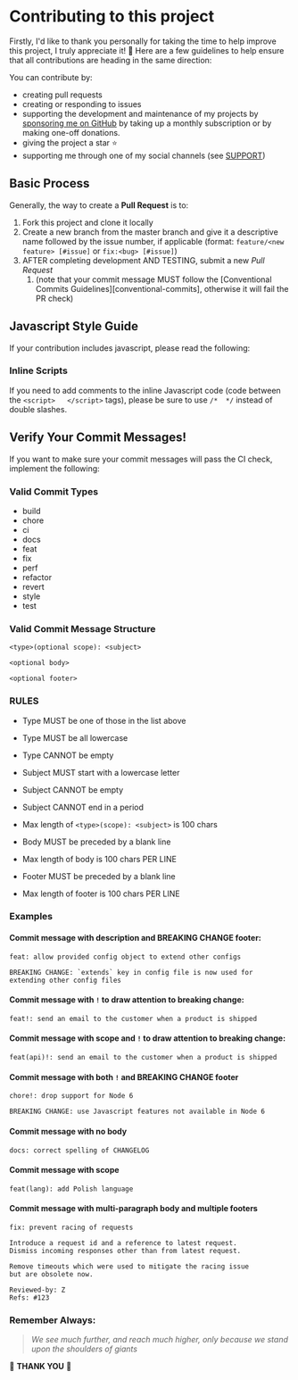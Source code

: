 # Contributing to this project

Firstly, I'd like to thank you personally for taking the time to help improve this project, I truly appreciate it! 💓 Here are a few guidelines to help ensure that all contributions are heading in the same direction:

You can contribute by:

- creating pull requests
- creating or responding to issues
- supporting the development and maintenance of my projects by [sponsoring me on GitHub][sponsorship] by taking up a monthly subscription or by making one-off donations.
- giving the project a star ⭐
- supporting me through one of my social channels (see [SUPPORT][support])

## Basic Process

Generally, the way to create a **Pull Request** is to:

1. Fork this project and clone it locally
2. Create a new branch from the master branch and give it a descriptive name followed by the issue number, if applicable (format: `feature/<new feature> [#issue]` or `fix:<bug> [#issue]`)
3. AFTER completing development AND TESTING, submit a new _Pull Request_
   1. (note that your commit message MUST follow the [Conventional Commits Guidelines][conventional-commits], otherwise it will fail the PR check)

## Javascript Style Guide

If your contribution includes javascript, please read the following:

### Inline Scripts

If you need to add comments to the inline Javascript code (code between the `<script>   </script>` tags), please be sure to use `/*  */` instead of double slashes.

## Verify Your Commit Messages!

If you want to make sure your commit messages will pass the CI check, implement the following:

### Valid Commit Types

- build
- chore
- ci
- docs
- feat
- fix
- perf
- refactor
- revert
- style
- test

### Valid Commit Message Structure

```console
<type>(optional scope): <subject>

<optional body>

<optional footer>
```

### RULES

- Type MUST be one of those in the list above
- Type MUST be all lowercase
- Type CANNOT be empty


- Subject MUST start with a lowercase letter
- Subject CANNOT be empty
- Subject CANNOT end in a period


- Max length of `<type>(scope): <subject>` is 100 chars


- Body MUST be preceded by a blank line
- Max length of body is 100 chars PER LINE


- Footer MUST be preceded by a blank line
- Max length of footer is 100 chars PER LINE

### Examples

#### Commit message with description and BREAKING CHANGE footer:
```
feat: allow provided config object to extend other configs

BREAKING CHANGE: `extends` key in config file is now used for
extending other config files
```
#### Commit message with `!` to draw attention to breaking change:
```
feat!: send an email to the customer when a product is shipped
```
#### Commit message with scope and `!` to draw attention to breaking change:
```
feat(api)!: send an email to the customer when a product is shipped
```
#### Commit message with both `!` and BREAKING CHANGE footer
```
chore!: drop support for Node 6

BREAKING CHANGE: use Javascript features not available in Node 6
```
#### Commit message with no body
```
docs: correct spelling of CHANGELOG
```
#### Commit message with scope
```
feat(lang): add Polish language
```
#### Commit message with multi-paragraph body and multiple footers
```
fix: prevent racing of requests

Introduce a request id and a reference to latest request.
Dismiss incoming responses other than from latest request.

Remove timeouts which were used to mitigate the racing issue
but are obsolete now.

Reviewed-by: Z
Refs: #123
```

### Remember Always:

> _We see much further, and reach much higher, only because we stand upon the shoulders of giants_


:tada: **THANK YOU** :tada:

[sponsorship]: https://github.com/sponsors/Ragdata
[support]: SUPPORT.md
